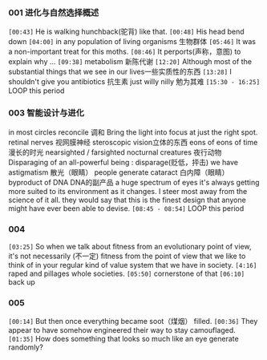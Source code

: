  ### 001 进化与自然选择概述

`[00:43]` He is walking hunchback(驼背) like that.
`[00:48]` His head bend down
`[04:00]` in any population of living organisms 生物群体
`[05:46]`  It was a non-important treat for this moths.
`[08:46]` It perports(声称，意图) to explain why ...
`[09:38]` metabolism 新陈代谢
`[12:20]` Although most of the substantial things that we see in our lives一些实质性的东西
`[13:28]` I shouldn't give you antibiotics 抗生素 just willy nilly 勉为其难
`[15:30 - 16:25]` LOOP this period



### 003 智能设计与进化

in most circles
reconcile 调和
Bring the light into focus at just the right spot.
retinal nerves 视网膜神经
steroscopic vision立体的东西
eons of eons of time 漫长的时光
nearsighted / farsighted
nocturnal creatures 夜行动物
Disparaging of an all-powerful being : disparage(贬低，抨击)
we have astigmatism 散光（眼睛）
people generate cataract 白内障（眼睛）
byproduct of DNA DNA的副产品
a huge spectrum of eyes
it's always getting more suited to its environment as it changes.
I steer most away  from the science of it all.
they would say that this is the finest design  that anyone might have ever been able to devise.
`[08:45 - 08:54]` LOOP this period

### 004

`[03:25]` So when we talk about fitness from an evolutionary point of view, it's not necessarily (不一定) fitness from the point of view that we like to think of in your regular kind of value system that we have in society.
`[4:16]` raped and pillages whole societies.
`[05:50]` cornerstone of that
`[06:10]` back up

### 005

`[00:14]` But then once everything became soot（煤烟） filled.
`[00:36]` They appear to have somehow engineered their way to stay camouflaged.
`[01:35]` How does something that looks so much like an eye generate randomly?

